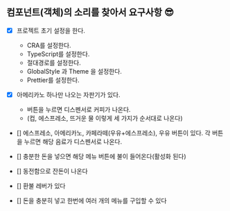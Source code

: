 ## 컴포넌트(객체)의 소리를 찾아서 요구사항 😎

- [x] 프로젝트 초기 설정을 한다.

  - CRA를 설정한다.
  - TypeScript를 설정한다.
  - 절대경로를 설정한다.
  - GlobalStyle 과 Theme 을 설정한다.
  - Prettier를 설정한다.

- [x] 아메리카노 하나만 나오는 자판기가 있다.

  - 버튼을 누르면 디스펜서로 커피가 나온다.
  - (컵, 에스프레소, 뜨거운 물 이렇게 세 가지가 순서대로 나온다)

- [] 에스프레소, 아메리카노, 카페라떼(우유+에스프레소), 우유 버튼이 있다. 각 버튼을 누르면 해당 음료가 디스펜서로 나온다.

- [] 충분한 돈을 넣으면 해당 메뉴 버튼에 불이 들어온다(활성화 된다)

- [] 동전함으로 잔돈이 나온다

- [] 환불 레버가 있다

- [] 돈을 충분히 넣고 한번에 여러 개의 메뉴를 구입할 수 있다
